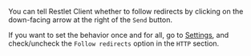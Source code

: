 You can tell Restlet Client whether to follow redirects by clicking on the down-facing arrow at the right of the `Send` button.

If you want to set the behavior once and for all, go to [Settings](#settings), and check/uncheck the `Follow redirects` option in the `HTTP` section.
